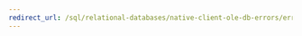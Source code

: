 ```yaml
---
redirect_url: /sql/relational-databases/native-client-ole-db-errors/errors?toc=%2fsql%2frelational-databases%2fnative-client-ole-db-errors%2ftoc.json
---
```

